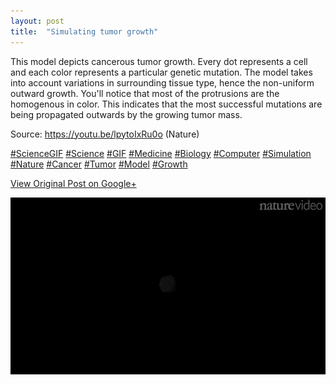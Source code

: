 ```yaml
---
layout: post
title:  "Simulating tumor growth"
---
```


This model depicts cancerous tumor growth. Every dot represents a cell and
each color represents a particular genetic mutation. The model takes into
account variations in surrounding tissue type, hence the non-uniform outward
growth. You'll notice that most of the protrusions are the homogenous in
color. This indicates that the most successful mutations are being propagated
outwards by the growing tumor mass.  
  
Source: <https://youtu.be/lpytoIxRu0o> (Nature)  
  
[#ScienceGIF](https://plus.google.com/s/%23ScienceGIF/posts)
[#Science](https://plus.google.com/s/%23Science/posts)
[#GIF](https://plus.google.com/s/%23GIF/posts)
[#Medicine](https://plus.google.com/s/%23Medicine/posts)
[#Biology](https://plus.google.com/s/%23Biology/posts)
[#Computer](https://plus.google.com/s/%23Computer/posts)
[#Simulation](https://plus.google.com/s/%23Simulation/posts)
[#Nature](https://plus.google.com/s/%23Nature/posts)
[#Cancer](https://plus.google.com/s/%23Cancer/posts)
[#Tumor](https://plus.google.com/s/%23Tumor/posts)
[#Model](https://plus.google.com/s/%23Model/posts)
[#Growth](https://plus.google.com/s/%23Growth/posts)

[View Original Post on Google+](https://plus.google.com/+ColinSullender/posts/9iVuTvEXQM1)

![Simulating tumor growth](/assets/img/2015-08-28-Simulating-tumor-growth.gif)
